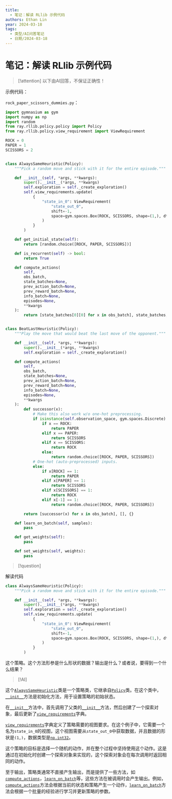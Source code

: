 ```yaml
---
title:
  - 笔记：解读 RLlib 示例代码
authors: Ethan Lin
year: 2024-03-18
tags:
  - 类型/AI问答笔记
  - 日期/2024-03-18
---
```

# 笔记：解读 RLlib 示例代码




> [!attention]
> 以下由AI回答，不保证正确性！




示例代码：

`rock_paper_scissors_dummies.py`：

```python
import gymnasium as gym
import numpy as np
import random
from ray.rllib.policy.policy import Policy
from ray.rllib.policy.view_requirement import ViewRequirement

ROCK = 0
PAPER = 1
SCISSORS = 2


class AlwaysSameHeuristic(Policy):
    """Pick a random move and stick with it for the entire episode."""

    def __init__(self, *args, **kwargs):
        super().__init__(*args, **kwargs)
        self.exploration = self._create_exploration()
        self.view_requirements.update(
            {
                "state_in_0": ViewRequirement(
                    "state_out_0",
                    shift=-1,
                    space=gym.spaces.Box(ROCK, SCISSORS, shape=(1,), dtype=np.int32),
                )
            }
        )

    def get_initial_state(self):
        return [random.choice([ROCK, PAPER, SCISSORS])]

    def is_recurrent(self) -> bool:
        return True

    def compute_actions(
        self,
        obs_batch,
        state_batches=None,
        prev_action_batch=None,
        prev_reward_batch=None,
        info_batch=None,
        episodes=None,
        **kwargs
    ):
        return [state_batches[0][0] for x in obs_batch], state_batches, {}


class BeatLastHeuristic(Policy):
    """Play the move that would beat the last move of the opponent."""

    def __init__(self, *args, **kwargs):
        super().__init__(*args, **kwargs)
        self.exploration = self._create_exploration()

    def compute_actions(
        self,
        obs_batch,
        state_batches=None,
        prev_action_batch=None,
        prev_reward_batch=None,
        info_batch=None,
        episodes=None,
        **kwargs
    ):
        def successor(x):
            # Make this also work w/o one-hot preprocessing.
            if isinstance(self.observation_space, gym.spaces.Discrete):
                if x == ROCK:
                    return PAPER
                elif x == PAPER:
                    return SCISSORS
                elif x == SCISSORS:
                    return ROCK
                else:
                    return random.choice([ROCK, PAPER, SCISSORS])
            # One-hot (auto-preprocessed) inputs.
            else:
                if x[ROCK] == 1:
                    return PAPER
                elif x[PAPER] == 1:
                    return SCISSORS
                elif x[SCISSORS] == 1:
                    return ROCK
                elif x[-1] == 1:
                    return random.choice([ROCK, PAPER, SCISSORS])

        return [successor(x) for x in obs_batch], [], {}

    def learn_on_batch(self, samples):
        pass

    def get_weights(self):
        pass

    def set_weights(self, weights):
        pass

```



> [!question]


解读代码
```python
class AlwaysSameHeuristic(Policy):
    """Pick a random move and stick with it for the entire episode."""

    def __init__(self, *args, **kwargs):
        super().__init__(*args, **kwargs)
        self.exploration = self._create_exploration()
        self.view_requirements.update(
            {
                "state_in_0": ViewRequirement(
                    "state_out_0",
                    shift=-1,
                    space=gym.spaces.Box(ROCK, SCISSORS, shape=(1,), dtype=np.int32),
                )
            }
        )
```

这个策略。这个方法形参是什么形状的数据？输出是什么？或者说，要得到一个什么结果？

> [!AI]

这个[`AlwaysSameHeuristic`](command:_github.copilot.openSymbolInFile?%5B%22venv%2Flib%2Fpython3.9%2Fsite-packages%2Fray%2Frllib%2Fexamples%2Fpolicy%2Frock_paper_scissors_dummies.py%22%2C%22AlwaysSameHeuristic%22%5D "venv/lib/python3.9/site-packages/ray/rllib/examples/policy/rock_paper_scissors_dummies.py")类是一个策略类，它继承自[`Policy`](command:_github.copilot.openSymbolInFile?%5B%22venv%2Flib%2Fpython3.9%2Fsite-packages%2Fray%2Frllib%2Fpolicy%2Fpolicy.py%22%2C%22Policy%22%5D "venv/lib/python3.9/site-packages/ray/rllib/policy/policy.py")类。在这个类中，[`__init__`](command:_github.copilot.openSymbolInFile?%5B%22venv%2Flib%2Fpython3.9%2Fsite-packages%2Fray%2Frllib%2Fexamples%2Fpolicy%2Frock_paper_scissors_dummies.py%22%2C%22__init__%22%5D "venv/lib/python3.9/site-packages/ray/rllib/examples/policy/rock_paper_scissors_dummies.py")方法是初始化方法，用于设置策略的初始状态。

在[`__init__`](command:_github.copilot.openSymbolInFile?%5B%22venv%2Flib%2Fpython3.9%2Fsite-packages%2Fray%2Frllib%2Fexamples%2Fpolicy%2Frock_paper_scissors_dummies.py%22%2C%22__init__%22%5D "venv/lib/python3.9/site-packages/ray/rllib/examples/policy/rock_paper_scissors_dummies.py")方法中，首先调用了父类的[`__init__`](command:_github.copilot.openSymbolInFile?%5B%22venv%2Flib%2Fpython3.9%2Fsite-packages%2Fray%2Frllib%2Fexamples%2Fpolicy%2Frock_paper_scissors_dummies.py%22%2C%22__init__%22%5D "venv/lib/python3.9/site-packages/ray/rllib/examples/policy/rock_paper_scissors_dummies.py")方法，然后创建了一个探索对象，最后更新了[`view_requirements`](command:_github.copilot.openSymbolInFile?%5B%22venv%2Flib%2Fpython3.9%2Fsite-packages%2Fray%2Frllib%2Fpolicy%2Fpolicy.py%22%2C%22view_requirements%22%5D "venv/lib/python3.9/site-packages/ray/rllib/policy/policy.py")字典。

[`view_requirements`](command:_github.copilot.openSymbolInFile?%5B%22venv%2Flib%2Fpython3.9%2Fsite-packages%2Fray%2Frllib%2Fpolicy%2Fpolicy.py%22%2C%22view_requirements%22%5D "venv/lib/python3.9/site-packages/ray/rllib/policy/policy.py")字典定义了策略需要的视图要求。在这个例子中，它需要一个名为`state_in_0`的视图，这个视图需要从`state_out_0`中获取数据，并且数据的形状是`(1,)`，数据类型是[`np.int32`](command:_github.copilot.openSymbolInFile?%5B%22venv%2Flib%2Fpython3.9%2Fsite-packages%2Fray%2Frllib%2Fexamples%2Fpolicy%2Frock_paper_scissors_dummies.py%22%2C%22np.int32%22%5D "venv/lib/python3.9/site-packages/ray/rllib/examples/policy/rock_paper_scissors_dummies.py")。

这个策略的目标是选择一个随机的动作，并在整个过程中坚持使用这个动作。这是通过在初始化时创建一个探索对象来实现的，这个探索对象会在每次调用时返回相同的动作。

至于输出，策略类通常不直接产生输出，而是提供了一些方法，如[`compute_actions`](command:_github.copilot.openSymbolInFile?%5B%22venv%2Flib%2Fpython3.9%2Fsite-packages%2Fray%2Frllib%2Fexamples%2Fpolicy%2Frock_paper_scissors_dummies.py%22%2C%22compute_actions%22%5D "venv/lib/python3.9/site-packages/ray/rllib/examples/policy/rock_paper_scissors_dummies.py")，[`learn_on_batch`](command:_github.copilot.openSymbolInFile?%5B%22venv%2Flib%2Fpython3.9%2Fsite-packages%2Fray%2Frllib%2Fexamples%2Fpolicy%2Frock_paper_scissors_dummies.py%22%2C%22learn_on_batch%22%5D "venv/lib/python3.9/site-packages/ray/rllib/examples/policy/rock_paper_scissors_dummies.py")等，这些方法在被调用时会产生输出。例如，[`compute_actions`](command:_github.copilot.openSymbolInFile?%5B%22venv%2Flib%2Fpython3.9%2Fsite-packages%2Fray%2Frllib%2Fexamples%2Fpolicy%2Frock_paper_scissors_dummies.py%22%2C%22compute_actions%22%5D "venv/lib/python3.9/site-packages/ray/rllib/examples/policy/rock_paper_scissors_dummies.py")方法会根据当前的状态和策略产生一个动作，[`learn_on_batch`](command:_github.copilot.openSymbolInFile?%5B%22venv%2Flib%2Fpython3.9%2Fsite-packages%2Fray%2Frllib%2Fexamples%2Fpolicy%2Frock_paper_scissors_dummies.py%22%2C%22learn_on_batch%22%5D "venv/lib/python3.9/site-packages/ray/rllib/examples/policy/rock_paper_scissors_dummies.py")方法会根据一个批量的经验进行学习并更新策略的参数。